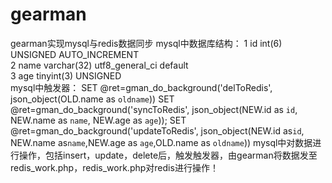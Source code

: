 # gearman
gearman实现mysql与redis数据同步
mysql中数据库结构：
	1 id	int(6)		UNSIGNED	AUTO_INCREMENT	
	2	name	varchar(32)	utf8_general_ci	 	default		
	3	age	tinyint(3)		UNSIGNED	
mysql中触发器：
  SET @ret=gman_do_background('delToRedis', json_object(OLD.name as `oldname`))
  SET @ret=gman_do_background('syncToRedis', json_object(NEW.id as `id`, NEW.name as `name`, NEW.age as `age`)); 
  SET @ret=gman_do_background('updateToRedis', json_object(NEW.id as`id`, NEW.name as`name`,NEW.age as `age`,OLD.name as `oldname`))
mysql中对数据进行操作，包括insert，update，delete后，触发触发器，由gearman将数据发至redis_work.php，redis_work.php对redis进行操作！
  

